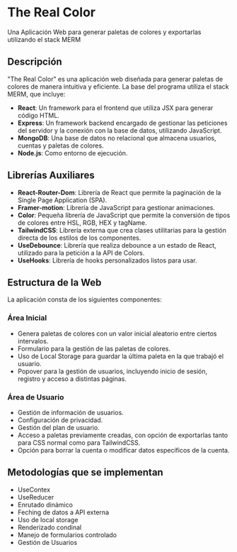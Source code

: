 # The Real Color
Una Aplicación Web para generar paletas de colores y exportarlas utilizando el stack MERM

## Descripción
"The Real Color" es una aplicación web diseñada para generar paletas de colores de manera intuitiva y eficiente. La base del programa utiliza el stack MERM, que incluye:

* **React**: Un framework para el frontend que utiliza JSX para generar código HTML.
* **Express**: Un framework backend encargado de gestionar las peticiones del servidor y la conexión con la base de datos, utilizando JavaScript.
* **MongoDB**: Una base de datos no relacional que almacena usuarios, cuentas y paletas de colores.
* **Node.js**: Como entorno de ejecución.
## Librerías Auxiliares
* **React-Router-Dom**: Librería de React que permite la paginación de la Single Page Application (SPA).
* **Framer-motion**: Librería de JavaScript para gestionar animaciones.
* **Color**: Pequeña librería de JavaScript que permite la conversión de tipos de colores entre HSL, RGB, HEX y tagName.
* **TailwindCSS**: Librería externa que crea clases utilitarias para la gestión directa de los estilos de los componentes.
* **UseDebounce**: Librería que realiza debounce a un estado de React, utilizado para la petición a la API de Colors.
* **UseHooks**: Librería de hooks personalizados listos para usar.
## Estructura de la Web
La aplicación consta de los siguientes componentes:

### Área Inicial
* Genera paletas de colores con un valor inicial aleatorio entre ciertos intervalos.
* Formulario para la gestión de las paletas de colores.
* Uso de Local Storage para guardar la última paleta en la que trabajó el usuario.
* Popover para la gestión de usuarios, incluyendo inicio de sesión, registro y acceso a distintas páginas.
### Área de Usuario
* Gestión de información de usuarios.
* Configuración de privacidad.
* Gestión del plan de usuario.
* Acceso a paletas previamente creadas, con opción de exportarlas tanto para CSS normal como para TailwindCSS.
* Opción para borrar la cuenta o modificar datos específicos de la cuenta.

## Metodologías que se implementan

* UseContex
* UseReducer
* Enrutado dinámico
* Feching de datos a API externa
* Uso de local storage
* Renderizado condinal
* Manejo de formularios controlado
* Gestión de Usuarios